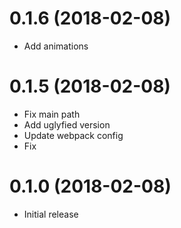 # 0.1.6 (2018-02-08)
  - Add animations
  
# 0.1.5 (2018-02-08)
  - Fix main path
  - Add uglyfied version
  - Update webpack config
  - Fix <br />

# 0.1.0 (2018-02-08)
  - Initial release